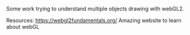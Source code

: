 Some work trying to understand multiple objects drawing with webGL2.

Resources: https://webgl2fundamentals.org/
Amazing website to learn about webGL
